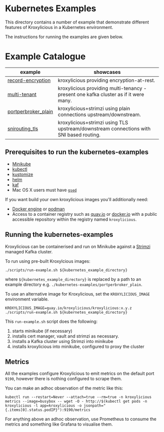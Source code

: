 # Kubernetes Examples

This directory contains a number of example that demonstrate different features of Kroxylicious
in a Kubernetes environment.

The instructions for running the examples are given below.


# Example Catalogue

| example                                                | showcases                                                                              |
|--------------------------------------------------------|----------------------------------------------------------------------------------------|
| [record-encryption](record-encryption/README.md)       | kroxylicious providing encryption-at-rest.                                             |
| [multi-tenant](./multi-tenant/README.md)               | kroxylicious providing multi-tenancy - present one kafka cluster as if it were many.   |
| [portperbroker_plain](./portperbroker_plain/README.md) | kroxylicious+strimzi using plain connections upstream/downstream.                      |
| [snirouting_tls](./snirouting_tls/README.md)           | kroxylicious+strimzi using TLS upstream/downstream connections with SNI based routing. |

## Prerequisites to run the kubernetes-examples

* [Minikube](https://minikube.sigs.k8s.io/docs/start)
* [kubectl](https://kubernetes.io/docs/tasks/tools)
* [kustomize](https://kubectl.docs.kubernetes.io/installation/kustomize/)
* [helm](https://helm.sh/docs/helm/helm_install/)
* [kaf](https://github.com/birdayz/kaf)
* Mac OS X users must have [`gsed`](https://formulae.brew.sh/formula/gnu-sed)

If you want build your own kroxylicious images you'll additionally need: 

* [Docker engine](https://docs.docker.com/engine/install) or [podman](https://podman.io/docs/installation) 
* Access to a container registry such as [quay.io](https://quay.io) or [docker.io](https://docker.io) with a public accessible repository within the registry named `kroxylicious`.


## Running the kubernetes-examples

Kroxylicious can be containerised and run on Minikube against a [Strimzi](https://strimzi.io) managed Kafka cluster.

To run using pre-built Kroxylcious images:

```shell
./scripts/run-example.sh ${kubernetes_example_directory}
```
where `${kubernetes_example_directory}` is replaced by a path to an example directory e.g. `./kubernetes-examples/portperbroker_plain`.

To use an alternative image for Kroxylicious, set the `KROXYLICIOUS_IMAGE` environment variable.

```shell
KROXYLICIOUS_IMAGE=quay.io/kroxylicious/kroxylicious:x.y.z ./scripts/run-example.sh ${kubernetes_example_directory}
```

This `run-example.sh` script does the following:
1. starts minikube (if necessary)
1. installs cert manager, vault and strimzi as necessary.
1. installs a Kafka cluster using Strimzi into minikube
1. installs kroxylicious into minikube, configured to proxy the cluster

## Metrics

All the examples configure Kroxylicious to emit metrics on the default port `9190`, however
there is nothing configured to scrape them.

You can make an adhoc observation of the metric like this:

```shell
kubectl run --restart=Never --attach=true --rm=true -n kroxylicious metrics --image=busybox -- wget -O - http://$(kubectl get pods -n kroxylicious -l app=kroxylicious -o jsonpath="{.items[0].status.podIP}"):9190/metrics
```

For anything above an adhoc observation, use Prometheus to consume the metrics and something
like Grafana to visualise them.